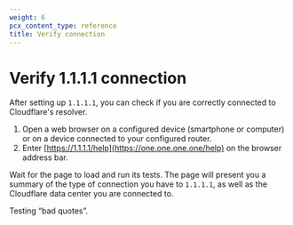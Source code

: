 ```yaml
---
weight: 6
pcx_content_type: reference
title: Verify connection
---
```


# Verify 1.1.1.1 connection

After setting up `1.1.1.1`, you can check if you are correctly connected to Cloudflare's resolver.

1. Open a web browser on a configured device (smartphone or computer) or on a device connected to your configured router.
2. Enter [https://1.1.1.1/help](https://one.one.one.one/help) on the browser address bar.

Wait for the page to load and run its tests. The page will present you a summary of the type of connection you have to `1.1.1.1`, as well as the Cloudflare data center you are connected to.

Testing “bad quotes”.